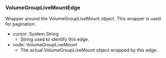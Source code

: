 ### VolumeGroupLiveMountEdge
Wrapper around the VolumeGroupLiveMount object. This wrapper is used for pagination.

- cursor: System.String
  - String used to identify this edge.
- node: VolumeGroupLiveMount
  - The actual VolumeGroupLiveMount object wrapped by this edge.
